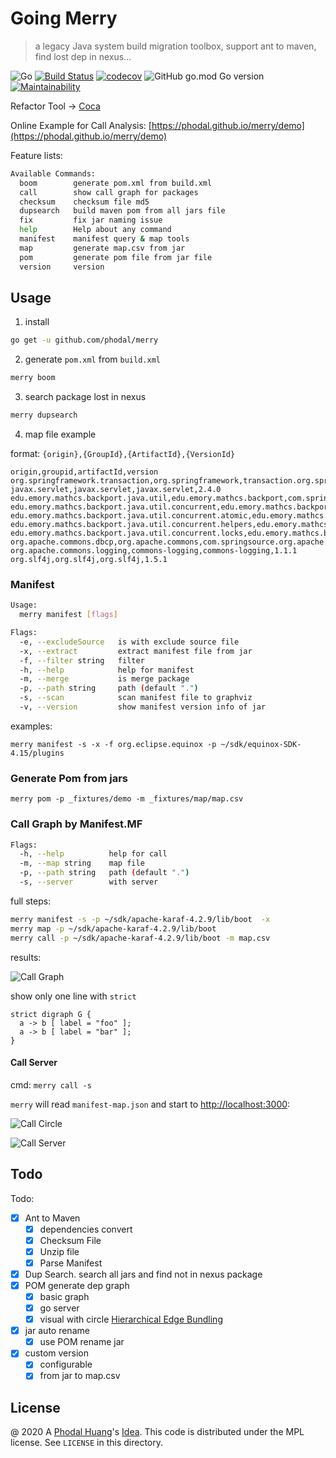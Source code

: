 # Going Merry

> a legacy Java system build migration toolbox, support ant to maven, find lost dep in nexus...

![Go](https://github.com/phodal/merry/workflows/Go/badge.svg)
[![Build Status](https://travis-ci.org/phodal/merry.svg?branch=master)](https://travis-ci.org/phodal/merry)
[![codecov](https://codecov.io/gh/phodal/merry/branch/master/graph/badge.svg)](https://codecov.io/gh/phodal/merry)
![GitHub go.mod Go version](https://img.shields.io/github/go-mod/go-version/phodal/merry)
[![Maintainability](https://api.codeclimate.com/v1/badges/77b3f3f4a2444b33dc16/maintainability)](https://codeclimate.com/github/phodal/merry/maintainability)

Refactor Tool -> [Coca](https://github.com/phodal/coca)

Online Example for Call Analysis: [https://phodal.github.io/merry/demo](https://phodal.github.io/merry/demo)

Feature lists:

```bash
Available Commands:
  boom        generate pom.xml from build.xml
  call        show call graph for packages
  checksum    checksum file md5
  dupsearch   build maven pom from all jars file
  fix         fix jar naming issue
  help        Help about any command
  manifest    manifest query & map tools
  map         generate map.csv from jar
  pom         generate pom file from jar file
  version     version

```

## Usage

1. install

```bash
go get -u github.com/phodal/merry
```

2. generate `pom.xml` from `build.xml`

```bash
merry boom
```

3. search package lost in nexus

```bash
merry dupsearch
```

4. map file example

format: `{origin},{GroupId},{ArtifactId},{VersionId}`

```
origin,groupid,artifactId,version
org.springframework.transaction,org.springframework,transaction.org.springframework.transaction,2.5.6.SEC01
javax.servlet,javax.servlet,javax.servlet,2.4.0
edu.emory.mathcs.backport.java.util,edu.emory.mathcs.backport,com.springsource.edu.emory.mathcs.backport,3.1.0
edu.emory.mathcs.backport.java.util.concurrent,edu.emory.mathcs.backport,com.springsource.edu.emory.mathcs.backport,3.1.0
edu.emory.mathcs.backport.java.util.concurrent.atomic,edu.emory.mathcs.backport,com.springsource.edu.emory.mathcs.backport,3.1.0
edu.emory.mathcs.backport.java.util.concurrent.helpers,edu.emory.mathcs.backport,com.springsource.edu.emory.mathcs.backport,3.1.0
edu.emory.mathcs.backport.java.util.concurrent.locks,edu.emory.mathcs.backport,com.springsource.edu.emory.mathcs.backport,3.1.0
org.apache.commons.dbcp,org.apache.commons,com.springsource.org.apache.commons.dbcp,1.2.2.osgi
org.apache.commons.logging,commons-logging,commons-logging,1.1.1
org.slf4j,org.slf4j,org.slf4j,1.5.1
```

### Manifest

```bash
Usage:
  merry manifest [flags]

Flags:
  -e, --excludeSource   is with exclude source file
  -x, --extract         extract manifest file from jar
  -f, --filter string   filter
  -h, --help            help for manifest
  -m, --merge           is merge package
  -p, --path string     path (default ".")
  -s, --scan            scan manifest file to graphviz
  -v, --version         show manifest version info of jar
```

examples:

```
merry manifest -s -x -f org.eclipse.equinox -p ~/sdk/equinox-SDK-4.15/plugins
```

### Generate Pom from jars

```
merry pom -p _fixtures/demo -m _fixtures/map/map.csv
```

### Call Graph by Manifest.MF

```bash
Flags:
  -h, --help          help for call
  -m, --map string    map file
  -p, --path string   path (default ".")
  -s, --server        with server
```

full steps:

```bash
merry manifest -s -p ~/sdk/apache-karaf-4.2.9/lib/boot  -x
merry map -p ~/sdk/apache-karaf-4.2.9/lib/boot
merry call -p ~/sdk/apache-karaf-4.2.9/lib/boot -m map.csv
```

results:

![Call Graph](docs/screenshots/call-example-karaf.svg)

show only one line with `strict`

```
strict digraph G {
  a -> b [ label = "foo" ];
  a -> b [ label = "bar" ];
}
```

#### Call Server

cmd: `merry call -s`

`merry` will read `manifest-map.json` and start to [http://localhost:3000](http://localhost:3000):

![Call Circle](docs/screenshots/call-circle.svg)

![Call Server](docs/screenshots/call-server.svg)

## Todo

Todo:

 - [x] Ant to Maven
    - [x] dependencies convert
    - [x] Checksum File
    - [x] Unzip file
    - [x] Parse Manifest
 - [x] Dup Search. search all jars and find not in nexus package
 - [x] POM generate dep graph
    - [x] basic graph
    - [x] go server
    - [x] visual with circle [Hierarchical Edge Bundling](https://observablehq.com/@d3/hierarchical-edge-bundling)
 - [x] jar auto rename
   - [x] use POM rename jar
 - [x] custom version
   - [x] configurable
   - [x] from jar to map.csv

License
---

@ 2020 A [Phodal Huang](https://www.phodal.com)'s [Idea](http://github.com/phodal/ideas).  This code is distributed under the MPL license. See `LICENSE` in this directory.
